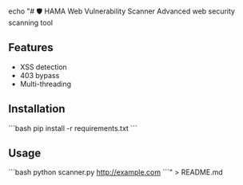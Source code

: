 echo "# 🛡️ HAMA Web Vulnerability Scanner
Advanced web security scanning tool

## Features
- XSS detection
- 403 bypass
- Multi-threading

## Installation
\`\`\`bash
pip install -r requirements.txt
\`\`\`

## Usage
\`\`\`bash
python scanner.py http://example.com
\`\`\`" > README.md

